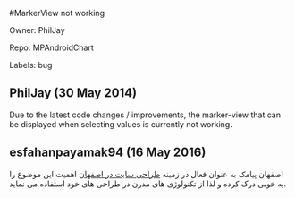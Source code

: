 #MarkerView not working

Owner: PhilJay

Repo: MPAndroidChart

Labels: bug 

## PhilJay (30 May 2014)

Due to the latest code changes / improvements, the marker-view that can be displayed when selecting values is currently not working.


## esfahanpayamak94 (16 May 2016)

اصفهان پیامک به عنوان فعال در زمینه [طراحی سایت در اصفهان](http://www.esfahanpayamak.com/webDesign) اهمیت این موضوع را به خوبی درک کرده و لذا از تکنولوژی های مدرن در طراحی های خود استفاده می نماید.


